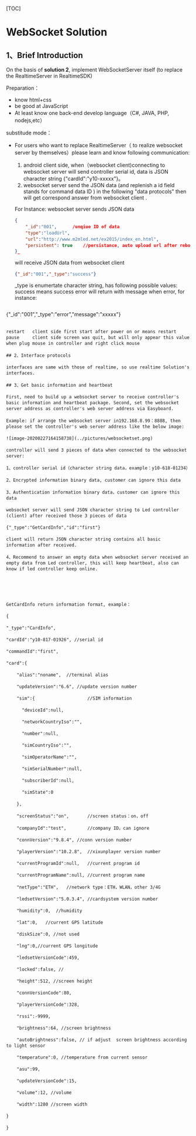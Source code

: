 [TOC]

# WebSocket Solution

## 1、Brief Introduction

On the basis of **solution 2**, implement WebSocketServer itself (to replace the RealtimeServer in RealtimeSDK)

Preparation：

- know html+css
- be good at JavaScript
- At least know one back-end develop language（C#, JAVA, PHP, nodejs,etc）

substitude mode：

- For users who want to replace RealtimeServer（ to realize websocket server by themselves）please learn and know following communication:

  1. android client side, when（websocket client)connecting to websocket server will send controller serial id, data is JSON character string {"cardId":"y10-xxxxx"}。
  2. websocket server send the JSON data (and replenish a id field stands for command data ID ) in the following "data protocols" then will get correspond answer from websocket client .

   For Instance: websocket server sends JSON data

  ```json
  { 
      "_id":"001", 		/unqiue ID of data
      "type":"loadUrl",
      "url":"http://www.m2mled.net/ex2015/index_en.html",
      "persistent": true 	//persistance, auto upload url after reboot
  }_
  ```

  will receive JSON data from websocket client

  ```json
  {"_id":"001","_type":"success"}
  ```

  _type	is enumertate character string, has following possible values: 
success 	means success
  error     	will return with message when error, for instance:
  
  ```json
{"_id":"001","_type":"error","message":"xxxxx"} 
  ```
  
  restart 	client side first start after power on or means restart
  pause 	client side screen was quit, but will only appear this value when plug mouse in controller and right click mouse

## 2、Interface protocols

interfaces are same with those of realtime, so use realtime Solution's interfaces. 

## 3、Get basic information and heartbeat

First, need to build up a websocket server to receive controller's basic information and heartbeat package. Second, set the websocket server address as controller's web server address via Easyboard. 

Example: if arrange the websocket server in192.168.8.99：8888, then please set the controller's web server address like the below image:

![image-20200227164158738](../pictures/websocketset.png)

controller will send 3 pieces of data when connected to the websocket server: 

1、controller serial id（character string data，example：y10-618-01234）

2、Encrypted information binary data, customer can ignore this data

3、Authentication information binary data，customer can ignore this data

websocket server will send JSON character string to Led controller (client) after received those 3 pieces of data

{"_type":"GetCardInfo","id":"first"}

client will return JSON character string contains all basic information after received. 

4、Recommend to answer an empty data when websocket server received an empty data from Led controller, this will keep heartbeat, also can know if led controller keep online. 

 

 

GetCardInfo return information format, example：

{

  "_type":"CardInfo",

  "cardId":"y10-817-01926", //serial id

  "commandId":"first",

  "card":{

​    "alias":"noname",	//terminal alias

​    "updateVersion":"6.6",	//update version number

​    "sim":{					//SIM information

​      "deviceId":null,

​      "networkCountryIso":"",

​      "number":null,

​      "simCountryIso":"",

​      "simOperatorName":"",

​      "simSerialNumber":null,

​      "subscriberId":null,

​      "simState":0

​    },

​    "screenStatus":"on",		//screen status：on，off

​    "companyId":"test",		//company ID，can ignore

​    "connVersion":"9.8.4",	//conn version number

​    "playerVersion":"10.2.8",	//xixunplayer version number

​    "currentProgramId":null,	//current program id

​    "currentProgramName":null, //current program name

​    "netType":"ETH",	//network type：ETH，WLAN，other 3/4G

​    "ledsetVersion":"5.0.3.4", //cardsystem version number

​    "humidity":0,	//humidity

​    "lat":0,	//current GPS latitude

​    "diskSize":0, //not used

​    "lng":0,//current GPS longitude

​    "ledsetVersionCode":459, 

​    "locked":false, //

​    "height":512, //screen height

​    "connVersionCode":80, 

​    "playerVersionCode":328,

​    "rssi":-9999, 

​    "brightness":64, //screen brightness

​    "autoBrightness":false, // if adjust  screen brightness according to light sensor

​    "temperature":0, //temperature from current sensor

​    "asu":99,

​    "updateVersionCode":15,

​    "volume":12, //volume

​    "width":1280 //screen width

  }

} 

